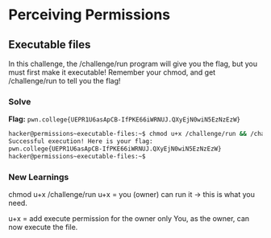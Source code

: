 # Perceiving Permissions

## Executable files
In this challenge, the /challenge/run program will give you the flag, but you must first make it executable! Remember your chmod, and get /challenge/run to tell you the flag!

### Solve
**Flag:** `pwn.college{UEPR1U6asApCB-IfPKE66iWRNUJ.QXyEjN0wiN5EzNzEzW}`

```bash
hacker@permissions~executable-files:~$ chmod u+x /challenge/run && /challenge/run
Successful execution! Here is your flag:
pwn.college{UEPR1U6asApCB-IfPKE66iWRNUJ.QXyEjN0wiN5EzNzEzW}
hacker@permissions~executable-files:~$ 
```
### New Learnings
chmod u+x /challenge/run
u+x = you (owner) can run it → this is what you need.

u+x = add execute permission for the owner only
You, as the owner, can now execute the file.